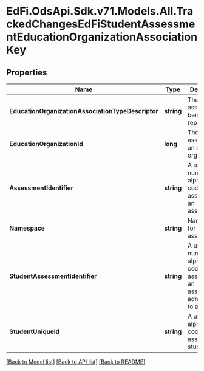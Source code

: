 # EdFi.OdsApi.Sdk.v71.Models.All.TrackedChangesEdFiStudentAssessmentEducationOrganizationAssociationKey

## Properties

Name | Type | Description | Notes
------------ | ------------- | ------------- | -------------
**EducationOrganizationAssociationTypeDescriptor** | **string** | The type of association being represented. | [optional] 
**EducationOrganizationId** | **long** | The identifier assigned to an education organization. | [optional] 
**AssessmentIdentifier** | **string** | A unique number or alphanumeric code assigned to an assessment. | [optional] 
**Namespace** | **string** | Namespace for the assessment. | [optional] 
**StudentAssessmentIdentifier** | **string** | A unique number or alphanumeric code assigned to an assessment administered to a student. | [optional] 
**StudentUniqueId** | **string** | A unique alphanumeric code assigned to a student. | [optional] 

[[Back to Model list]](../README.md#documentation-for-models) [[Back to API list]](../README.md#documentation-for-api-endpoints) [[Back to README]](../README.md)

